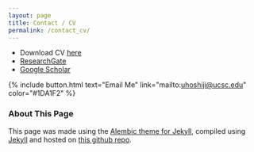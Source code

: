 ```yaml
---
layout: page
title: Contact / CV
permalink: /contact_cv/
---
```



* Download CV [here](http://{{site.url}}/assets/Umihiko_Hoshijima_cv.pdf)
* [ResearchGate](https://www.researchgate.net/profile/Umihiko_Hoshijima)
* [Google Scholar](https://scholar.google.com/citations?user=OXKLC4YAAAAJ&hl=en)

{% include button.html text="Email Me" link="mailto:uhoshiji@ucsc.edu" color="#1DA1F2" %}



### About This Page

This page was made using the [Alembic theme for Jekyll](https://alembic.darn.es/), compiled using [Jekyll](https://jekyllrb.com/) and hosted on [this github repo](https://github.com/umihoshijima/umihoshijima.github.io).
